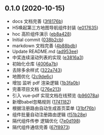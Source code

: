 ## 0.1.0 (2020-10-15)

* docs 文档完善 ([3f8176b](https://github.com/twoyoung6/vue-demo-superset/commit/3f8176b))
* H5唤起第三方地图导航组件封装 ([e017635](https://github.com/twoyoung6/vue-demo-superset/commit/e017635))
* hoc 高阶组件演示 ([eb8a428](https://github.com/twoyoung6/vue-demo-superset/commit/eb8a428))
* Initial commit ([038b2cb](https://github.com/twoyoung6/vue-demo-superset/commit/038b2cb))
* markdown 文档完善 ([4b88bdb](https://github.com/twoyoung6/vue-demo-superset/commit/4b88bdb))
* Update README.md ([ad953ee](https://github.com/twoyoung6/vue-demo-superset/commit/ad953ee))
* 中奖连续滚动列表的实现 ([e3816a3](https://github.com/twoyoung6/vue-demo-superset/commit/e3816a3))
* 初始化仓库 ([4006a7b](https://github.com/twoyoung6/vue-demo-superset/commit/4006a7b))
* 去除多余样式 ([322a743](https://github.com/twoyoung6/vue-demo-superset/commit/322a743))
* 地图优化 ([2c9de6c](https://github.com/twoyoung6/vue-demo-superset/commit/2c9de6c))
* 增加 监听 pdf 渲染逻辑 ([1b3fa0b](https://github.com/twoyoung6/vue-demo-superset/commit/1b3fa0b))
* 完善项目文档 ([276e213](https://github.com/twoyoung6/vue-demo-superset/commit/276e213))
* 引入 vue-pdf 实现文档在线预览 ([b96078a](https://github.com/twoyoung6/vue-demo-superset/commit/b96078a))
* 新增babel忽略规则 ([1741182](https://github.com/twoyoung6/vue-demo-superset/commit/1741182))
* 根据注册路由自动生成首页菜单 ([31bf76b](https://github.com/twoyoung6/vue-demo-superset/commit/31bf76b))
* 组件批量自动注册路由逻辑 ([f51b28e](https://github.com/twoyoung6/vue-demo-superset/commit/f51b28e))
* 隔代组件传参 逻辑优化 ([7e0d198](https://github.com/twoyoung6/vue-demo-superset/commit/7e0d198))
* 隔代组件通信完善 ([67f8973](https://github.com/twoyoung6/vue-demo-superset/commit/67f8973))



